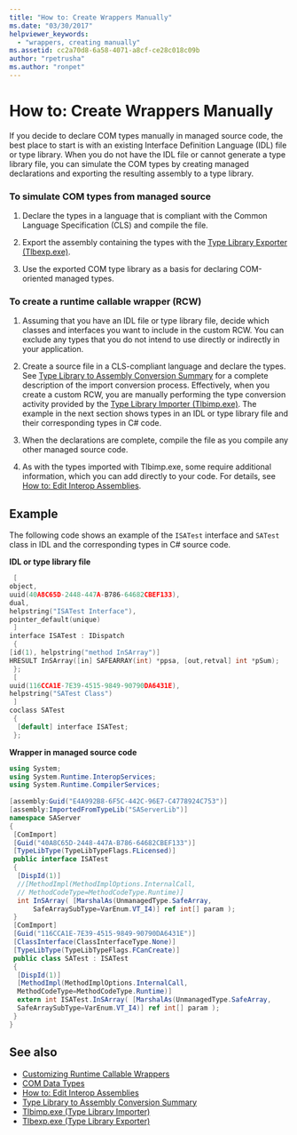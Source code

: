 ```yaml
---
title: "How to: Create Wrappers Manually"
ms.date: "03/30/2017"
helpviewer_keywords: 
  - "wrappers, creating manually"
ms.assetid: cc2a70d8-6a58-4071-a8cf-ce28c018c09b
author: "rpetrusha"
ms.author: "ronpet"
---
```

# How to: Create Wrappers Manually
If you decide to declare COM types manually in managed source code, the best place to start is with an existing Interface Definition Language (IDL) file or type library. When you do not have the IDL file or cannot generate a type library file, you can simulate the COM types by creating managed declarations and exporting the resulting assembly to a type library.  
  
### To simulate COM types from managed source  
  
1. Declare the types in a language that is compliant with the Common Language Specification (CLS) and compile the file.  
  
2. Export the assembly containing the types with the [Type Library Exporter (Tlbexp.exe)](../tools/tlbexp-exe-type-library-exporter.md).  
  
3. Use the exported COM type library as a basis for declaring COM-oriented managed types.  
  
### To create a runtime callable wrapper (RCW)  
  
1. Assuming that you have an IDL file or type library file, decide which classes and interfaces you want to include in the custom RCW. You can exclude any types that you do not intend to use directly or indirectly in your application.  
  
2. Create a source file in a CLS-compliant language and declare the types. See [Type Library to Assembly Conversion Summary](https://docs.microsoft.com/previous-versions/dotnet/netframework-4.0/k83zzh38(v=vs.100)) for a complete description of the import conversion process. Effectively, when you create a custom RCW, you are manually performing the type conversion activity provided by the [Type Library Importer (Tlbimp.exe)](../tools/tlbimp-exe-type-library-importer.md). The example in the next section shows types in an IDL or type library file and their corresponding types in C# code.  
  
3. When the declarations are complete, compile the file as you compile any other managed source code.  
  
4. As with the types imported with Tlbimp.exe, some require additional information, which you can add directly to your code. For details, see [How to: Edit Interop Assemblies](https://docs.microsoft.com/previous-versions/dotnet/netframework-4.0/8zbc969t(v=vs.100)).  
  
## Example  
 The following code shows an example of the `ISATest` interface and `SATest` class in IDL and the corresponding types in C# source code.  
  
 **IDL or type library file**  
  
```cpp
 [  
object,  
uuid(40A8C65D-2448-447A-B786-64682CBEF133),  
dual,  
helpstring("ISATest Interface"),  
pointer_default(unique)  
 ]  
interface ISATest : IDispatch  
 {  
[id(1), helpstring("method InSArray")]   
HRESULT InSArray([in] SAFEARRAY(int) *ppsa, [out,retval] int *pSum);  
 };  
 [  
uuid(116CCA1E-7E39-4515-9849-90790DA6431E),  
helpstring("SATest Class")  
 ]  
coclass SATest  
 {  
  [default] interface ISATest;  
 };  
```  
  
 **Wrapper in managed source code**  
  
```csharp  
using System;  
using System.Runtime.InteropServices;  
using System.Runtime.CompilerServices;  
  
[assembly:Guid("E4A992B8-6F5C-442C-96E7-C4778924C753")]  
[assembly:ImportedFromTypeLib("SAServerLib")]  
namespace SAServer  
{  
 [ComImport]  
 [Guid("40A8C65D-2448-447A-B786-64682CBEF133")]  
 [TypeLibType(TypeLibTypeFlags.FLicensed)]  
 public interface ISATest  
 {  
  [DispId(1)]  
  //[MethodImpl(MethodImplOptions.InternalCall,  
  // MethodCodeType=MethodCodeType.Runtime)]  
  int InSArray( [MarshalAs(UnmanagedType.SafeArray,  
      SafeArraySubType=VarEnum.VT_I4)] ref int[] param );  
 }   
 [ComImport]  
 [Guid("116CCA1E-7E39-4515-9849-90790DA6431E")]  
 [ClassInterface(ClassInterfaceType.None)]  
 [TypeLibType(TypeLibTypeFlags.FCanCreate)]  
 public class SATest : ISATest  
 {  
  [DispId(1)]  
  [MethodImpl(MethodImplOptions.InternalCall,   
  MethodCodeType=MethodCodeType.Runtime)]  
  extern int ISATest.InSArray( [MarshalAs(UnmanagedType.SafeArray,   
  SafeArraySubType=VarEnum.VT_I4)] ref int[] param );  
 }  
}  
```  
  
## See also

- [Customizing Runtime Callable Wrappers](https://docs.microsoft.com/previous-versions/dotnet/netframework-4.0/e753eftz(v=vs.100))
- [COM Data Types](https://docs.microsoft.com/previous-versions/dotnet/netframework-4.0/sak564ww(v=vs.100))
- [How to: Edit Interop Assemblies](https://docs.microsoft.com/previous-versions/dotnet/netframework-4.0/8zbc969t(v=vs.100))
- [Type Library to Assembly Conversion Summary](https://docs.microsoft.com/previous-versions/dotnet/netframework-4.0/k83zzh38(v=vs.100))
- [Tlbimp.exe (Type Library Importer)](../tools/tlbimp-exe-type-library-importer.md)
- [Tlbexp.exe (Type Library Exporter)](../tools/tlbexp-exe-type-library-exporter.md)
